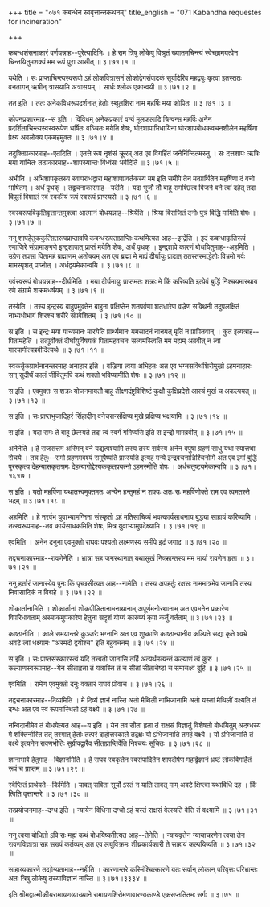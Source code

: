 +++
title = "०७१ कबन्धेन स्ववृत्तान्तकथनम्"
title_english = "071 Kabandha requestes for incineration"

+++


कबन्धशंसनाकारं वर्णयन्नाह--पुरेत्यादिभिः । हे राम त्रिषु लोकेषु विश्रुतं
ख्यातमचिन्त्यं स्वेच्छामयत्वेन चिन्तयितुमशक्यं मम रूपं पुरा आसीत्  ॥ 
३।७१।१  ॥   

  

यथेति । सः प्राप्ताचिन्त्यस्वरूपो ऽहं लोकवित्रासनं लोकोद्वेगसंपादकं
सूर्यादेरिव महद्वपुः कृत्वा इतस्ततः वनतागन् ऋषीन् त्रासयामि अत्रासयम् ।
सार्धः श्लोक एकान्वयी  ॥  ३।७१।२  ॥   

  

तत इति । ततः अनेकविधरूपदर्शनात् हेतोः स्थूलशिरा नाम महर्षिः मया कोपितः
 ॥  ३।७१।३  ॥   

  

कोपनप्रकारमाह--स इति । विविधम् अनेकप्रकारं वन्यं मूलफलादि चिन्वन्स
महर्षिः अनेन प्रदर्शिताचिन्त्यस्वस्वरूपेण धर्षितः वञ्चितः मयेति शेषः,
घोरशापाभिधायिना घोरशापबोधकवचनशीलेन महर्षिणा प्रेक्ष्य अवलोक्य एकमहमुक्तः
 ॥  ३।७१।४  ॥   

  

तदुक्तिप्रकारमाह--एतदिति । एतत्ते रूप नृशंसं क्रूरम् अत एव विगर्हितं
जनैर्निन्दितमस्तु । सः दत्तशापः ऋषिः मया याचितः
तत्प्रकारमाह--शापस्यान्तः विध्वंसः भवेदिति  ॥  ३।७१।५  ॥   

  

अभीति । अभिशापकृतस्य स्वापराधद्वारा महाशापप्रवर्तकस्य मम इति समीपे तेन
मत्प्रार्थितेन महर्षिणा दं वचो भाषितम् । अर्धं पृथक् ।
तद्वचनाकारमाह--यदेति । यदा भुजौ तौ बाहू रामश्छित्व विजने वने त्वां दहेत्
तदा विपुलं विशालं स्वं स्वकीयं रूपं स्वरूपं प्राप्स्यसे  ॥  ३।७१।६  ॥   

  

स्वस्वरूपविकृतिवृत्तान्तमुक्त्वा आत्मानं बोधयन्नाह--श्रियेति । श्रिया
विराजितं दनोः पुत्रं विद्धि मामिति शेषः  ॥  ३।७१।७  ॥   

  

ननु शापहेतुककुत्सितरूपप्राप्तावपि कबन्धरूपताप्राप्तिः कथमित्यत
आह--इन्द्रेति । इदं कबन्धाकृतिरूपं रणाजिरे संग्रामाङ्गणे इन्द्रशापात्
प्राप्तं मयेति शेषः, अर्धं पृथक् । इन्द्रशापे कारणं बोधयितुमाह--अहमिति ।
उग्रेण तपसा पितामहं ब्रह्माणम् अतोषयम् अत एव ब्रह्मा मे मह्यं दीर्घायुः
प्रादात् ततस्तस्माद्धेतोः विभ्रमो गर्वः मामस्पृशत् प्राप्नोत् ।
अर्धद्वयमेकान्वयि  ॥  ३।७१।८  ॥   

  

गर्वस्वरूपं बोधयन्नाह--दीर्घमिति । मया दीर्घमायुः प्राप्तमतः शक्रः मे
किं करिष्यति इत्येवं बुद्धिं निश्चयमास्थाय रणे संग्रामे शक्रमधर्षयम्  ॥ 
३।७१।९  ॥   

  

तस्येति । तस्य इन्द्रस्य बाहुप्रमुक्तेन बाहुना प्रक्षिप्तेन शतपर्वणा
शतधारेण वज्रेण सक्थिनी तदुपलक्षितं नाभ्यधोभागं शिरश्च शरीरे संप्रवेशितम्
 ॥  ३।७१।१०  ॥   

  

स इति । स इन्द्रः मया याच्यमानः मारयेति प्रार्थ्यमानः यमसादनं नानयत्
मृतिं न प्रापितवान् । कुत इत्यत्राह--पितामहेति । तत्पूर्वोक्तं
दीर्घायुर्विषयकं पितामहवचनः सत्यमस्त्विति मम मह्यम् अब्रवीत् न त्वां
मारयामीत्यब्रवीदित्यर्थः  ॥  ३।७१।११  ॥   

  

स्वकर्तृकप्रार्थनानन्तरमाह अनाहार इति । वज्रिणा त्वया अभिहतः अत एव
भग्नसक्थिशिरोमुखो ऽहमनाहारः सन् सुदीर्घं कालं जीवितुमपि कथं शक्तो
भविष्यामीति शेषः  ॥  ३।७१।१२  ॥   

  

स इति । एवमुक्तः स शक्रः योजनमायतौ बाहू तीक्ष्णदंष्ट्रविशिष्टं कुक्षौ
कुक्षिप्रदेशे आस्यं मुखं च अकल्पयत्  ॥  ३।७१।१३  ॥   

  

स इति । सः प्राप्तभुजादिहरं सिंहादीन् वनेचरान्संक्षिप्य मुखे प्रक्षिप्य
भक्षयामि  ॥  ३।७१।१४  ॥   

  

स इति । यदा रामः ते बाहू छेत्स्यते तदा त्वं स्वर्गं गमिष्यसि इति स
इन्द्रो मामब्रवीत्  ॥  ३।७१।१५  ॥   

  

अनेनेति । हे राजसत्तम अस्मिन् वने यद्यत्पश्यामि तस्य तस्य सर्वस्य अनेन
वपुषा ग्रहणं साधु यथा स्यात्तथा रोचये । तत्र हेतुः--रामो ग्रहणमवश्यं
समुपैष्यति प्राप्स्यति इत्यहं मन्ये इन्द्रवचनान्निश्चिनोमि अत एव इमां
बुद्धिं पुरस्कृत्य देहन्यासकृतश्रमः देहत्यागोद्देश्यककृतप्रयत्नो
ऽहमस्मीति शेषः । अर्धचतुष्टयमेकान्वयि  ॥  ३।७१।१६१७  ॥   

  

स इति । यतो महर्षिणा यथातत्त्वमुक्तमतः अन्येन हन्तुमहं न शक्यः अतः सः
महर्षिणोक्ते राम एव त्वमतस्ते भद्रम्  ॥  ३।७१।१८  ॥   

  

अहमिति । हे नरर्षभ युवाभ्यामग्निना संस्कृतो ऽहं मतिसाचिव्यं
भवत्कार्यसाधनाय बुद्ध्या साहायं करिष्यामि । तत्स्वरूपमाह--तव
कार्यसाधकमिति शेषः, मित्र युवाभ्यामुपदेक्ष्यामि  ॥  ३।७१।१९  ॥   

  

एवमिति । अनेन दनुना एवमुक्तो राघवः पश्यतो लक्ष्मणस्य समीपे इदं जगाद  ॥ 
३।७१।२०  ॥   

  

तद्वचनाकारमाह--रावणेनेति । भ्रात्रा सह जनस्थानात् यथासुखं निष्क्रान्तस्य
मम भार्या रावणेन हृता  ॥  ३।७१।२१  ॥   

  

ननु हर्तारं जानास्येव पुनः किं पृच्छसीत्यत आह--नामेति । तस्य अपहर्तुः
रक्षसः नाममात्रमेव जानामि तस्य निवासादिकं न विद्महे  ॥  ३।७१।२२  ॥   

  

शोकार्तानामिति । शोकार्तानां शोकपीडितानामनाथानाम् अपूर्णमनोरथानाम् अत
एवमनेन प्रकारेण विपरिधावताम् अस्माकमुपकारेण हेतुना सदृशं योग्यं कारुण्यं
कृपां कर्तुं वर्तताम्  ॥  ३।७१।२३  ॥   

  

काष्ठानीति । काले समयान्तरे कुञ्जरैः भग्नानि अत एव शुष्काणि
काष्ठान्यानीय कल्पिते सद्यः कृते श्वभ्रे अवटे त्वां धक्ष्यामः "अस्मदो
द्वयोश्च" इति बहुवचनम्  ॥  ३।७१।२४  ॥   

  

स इति । सः प्राप्तसंस्कारस्त्वं यदि तत्त्वतो जानासि तर्हि
अत्यर्थमत्यन्तं कल्याणं त्वं कुरु । कल्याणस्वरूपमाह--येन सीताहृता तं
यत्रास्ति तं च सीतां सीताचेष्टां च समाचक्ष्व ब्रूहि  ॥  ३।७१।२५  ॥   

  

एवमिति । रामेण एवमुक्तो दनुः वक्तारं राघवं प्रोवाच  ॥  ३।७१।२६  ॥   

  

तद्वचनाकारमाह--दिव्यमिति । मे दिव्यं ज्ञानं नास्ति अतो मैथिलीं
नाभिजानामि अतो यस्तां मैथिलीं वक्ष्यति तं दग्धः अत एव स्वं रूपमास्थितो
ऽहं वक्ष्ये  ॥  ३।७१।२७  ॥   

  

नन्विदानीमेव तं बोधयेत्यत आह--य इति । येन तव सीता हृता तं राक्षसं
विज्ञातुं विशेषतो बोधयितुम् अदग्धस्य मे शक्तिर्नास्ति तत् तस्मात् हेतोः
तत्परं दाहोत्तरकाले तद्रक्षः यो ऽभिजानाति तमहं वक्ष्ये । यो ऽभिजानाति तं
वक्ष्ये इत्यनेन रावणभीतिः सुग्रीवद्वारैव सीताप्राप्तिर्वेति निश्चयः
सूचितः  ॥  ३।७१।२८  ॥   

  

ज्ञानाभावे हेतुमाह--विज्ञानमिति । हे राघव स्वकृतेन स्वसंपादितेन शापदोषेण
महद्विज्ञानं भ्रष्टं लोकविगर्हितं रूपं च प्राप्तम्  ॥  ३।७१।२९  ॥   

  

स्वेप्तितं प्रार्थयते--किमिति । यावत् सविता सूर्यो ऽस्तं न याति तावत्
माम् अवटे क्षिप्त्वा यथाविधि दह । किं त्विति वृत्तान्तरे  ॥  ३।७१।३०  ॥   

  

तत्प्रयोजनमाह--दग्ध इति । न्यायेन विधिना दग्धो ऽहं यस्तं राक्षसं
वेत्स्यति वेत्ति तं वक्ष्यामि  ॥  ३।७१।३१  ॥   

  

ननु त्वया बोधितो ऽपि सः मह्यं कथं बोधयिष्यतीत्यत आह--तेनेति ।
न्यायवृत्तेन न्यायाचरणेन त्वया तेन रावणविज्ञात्रा सह सख्यं कर्तव्यम् अत
एव लघुविक्रमः शीघ्रकार्यकारी ते साहायं कल्पयिष्यति  ॥  ३।७१।३२  ॥   

  

साहाय्यकारणे तद्योग्यतामाह--नहीति । कारणान्तरे कस्मिंश्चित्कारणे यतः
सर्वान् लोकान् परिवृत्तः परिभ्रान्तः अतः त्रिषु लोकेषु तस्याविज्ञानं
नास्ति  ॥  ३।७१।३३३४  ॥   

  

इति श्रीमद्वाल्मीकीयरामायणव्याख्याने रामायणशिरोमणावारण्यकाण्डे
एकसप्ततितमः सर्गः  ॥  ३।७१  ॥   

  


